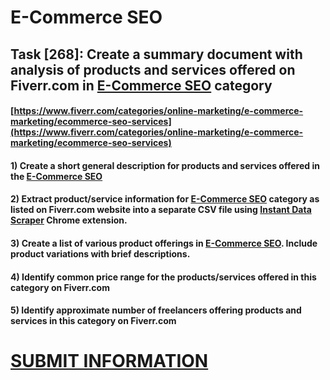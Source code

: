 # E-Commerce SEO
## Task [268]: Create a summary document with analysis of products and services offered on Fiverr.com in [E-Commerce SEO](https://www.fiverr.com/categories/online-marketing/e-commerce-marketing/ecommerce-seo-services) category
#### [https://www.fiverr.com/categories/online-marketing/e-commerce-marketing/ecommerce-seo-services](https://www.fiverr.com/categories/online-marketing/e-commerce-marketing/ecommerce-seo-services)
#### 1) Create a short general description for products and services offered in the [E-Commerce SEO](https://www.fiverr.com/categories/online-marketing/e-commerce-marketing/ecommerce-seo-services)
#### 2) Extract product/service information for [E-Commerce SEO](https://www.fiverr.com/categories/online-marketing/e-commerce-marketing/ecommerce-seo-services) category as listed on Fiverr.com website into a separate CSV file using [Instant Data Scraper](https://chrome.google.com/webstore/detail/instant-data-scraper/ofaokhiedipichpaobibbnahnkdoiiah) Chrome extension.
#### 3) Create a list of various product offerings in [E-Commerce SEO](https://www.fiverr.com/categories/online-marketing/e-commerce-marketing/ecommerce-seo-services). Include product variations with brief descriptions.
#### 4) Identify common price range for the products/services offered in this category on Fiverr.com
#### 5) Identify approximate number of freelancers offering products and services in this category on Fiverr.com

# [SUBMIT INFORMATION](https://forms.office.com/r/8AEKjkLxKG)
